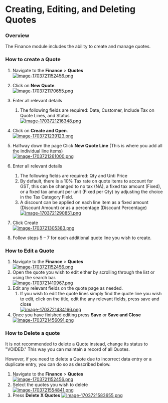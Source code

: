 # Creating, Editing, and Deleting Quotes

### Overview

The Finance module includes the ability to create and manage quotes.

### How to create a Quote

1. Navigate to the **Finance** &gt; **Quotes**  
    [![image-1703721152456.png](https://docs.rapidplatform.com/uploads/images/gallery/2023-12/scaled-1680-/XSyLYlWPA7DQTC0Y-image-1703721152456.png)](https://docs.rapidplatform.com/uploads/images/gallery/2023-12/XSyLYlWPA7DQTC0Y-image-1703721152456.png)
2. Click on **New Quote**.  
    [![image-1703721170655.png](https://docs.rapidplatform.com/uploads/images/gallery/2023-12/scaled-1680-/RWQ2ClQxw5WjajHI-image-1703721170655.png)](https://docs.rapidplatform.com/uploads/images/gallery/2023-12/RWQ2ClQxw5WjajHI-image-1703721170655.png)
3. Enter all relevant details  
    
    1. The following fields are required: Date, Customer, Include Tax on Quote Lines, and Status  
        [![image-1703721216348.png](https://docs.rapidplatform.com/uploads/images/gallery/2023-12/scaled-1680-/9zPYSlAv9Xh6sUAR-image-1703721216348.png)](https://docs.rapidplatform.com/uploads/images/gallery/2023-12/9zPYSlAv9Xh6sUAR-image-1703721216348.png)
4. Click on **Create and Open**.  
    [![image-1703721239123.png](https://docs.rapidplatform.com/uploads/images/gallery/2023-12/scaled-1680-/OrIbvNqAkmV0qyER-image-1703721239123.png)](https://docs.rapidplatform.com/uploads/images/gallery/2023-12/OrIbvNqAkmV0qyER-image-1703721239123.png)
5. Halfway down the page Click **New Quote Line** (This is where you add all the individual line items)  
    [![image-1703721261000.png](https://docs.rapidplatform.com/uploads/images/gallery/2023-12/scaled-1680-/wEUCDWiclhRvO6wC-image-1703721261000.png)](https://docs.rapidplatform.com/uploads/images/gallery/2023-12/wEUCDWiclhRvO6wC-image-1703721261000.png)
6. Enter all relevant details 
    1. The following fields are required: Qty and Unti Price
    2. By default, there is a 10% Tax rate on quote items to account for GST, this can be changed to no tax (NA), a fixed tax amount (Fixed), or a fixed tax amount per unit (Fixed per Qty) by adjusting the choice in the Tax Category Field.
    3. A discount can be applied on each line item as a fixed amount (Discount Amount) or as a percentage (Discount Percentage)  
        [![image-1703721290851.png](https://docs.rapidplatform.com/uploads/images/gallery/2023-12/scaled-1680-/qtg7SvecRSv8yyl8-image-1703721290851.png)](https://docs.rapidplatform.com/uploads/images/gallery/2023-12/qtg7SvecRSv8yyl8-image-1703721290851.png)
7. Click Create  
    [![image-1703721305383.png](https://docs.rapidplatform.com/uploads/images/gallery/2023-12/scaled-1680-/UeFiYpi7dY1CVbeE-image-1703721305383.png)](https://docs.rapidplatform.com/uploads/images/gallery/2023-12/UeFiYpi7dY1CVbeE-image-1703721305383.png)
8. Follow steps 5 – 7 for each additional quote line you wish to create.

### How to Edit a Quote

1. Navigate to the **Finance** &gt; **Quotes**  
    [![image-1703721152456.png](https://docs.rapidplatform.com/uploads/images/gallery/2023-12/scaled-1680-/XSyLYlWPA7DQTC0Y-image-1703721152456.png)](https://docs.rapidplatform.com/uploads/images/gallery/2023-12/XSyLYlWPA7DQTC0Y-image-1703721152456.png)
2. Open the quote you wish to edit either by scrolling through the list or using the search bar.  
    [![image-1703721410967.png](https://docs.rapidplatform.com/uploads/images/gallery/2023-12/scaled-1680-/YkpBomsFzDzH127f-image-1703721410967.png)](https://docs.rapidplatform.com/uploads/images/gallery/2023-12/YkpBomsFzDzH127f-image-1703721410967.png)
3. Edit any relevant fields on the quote page as needed. 
    1. If you wish to edit the quote lines simply find the quote line you wish to edit, click on the title, edit the any relevant fields, press save and close  
        [![image-1703721434166.png](https://docs.rapidplatform.com/uploads/images/gallery/2023-12/scaled-1680-/Alav9wRRF9o4N4w9-image-1703721434166.png)](https://docs.rapidplatform.com/uploads/images/gallery/2023-12/Alav9wRRF9o4N4w9-image-1703721434166.png)
4. Once you have finished editing press **Save** or ****Save and Close**** [![image-1703721456091.png](https://docs.rapidplatform.com/uploads/images/gallery/2023-12/scaled-1680-/DYjIRQAaAik0ze4g-image-1703721456091.png)](https://docs.rapidplatform.com/uploads/images/gallery/2023-12/DYjIRQAaAik0ze4g-image-1703721456091.png)

### How to Delete a quote

It is not recommended to delete a Quote instead, change its status to "VOIDED." This way you can maintain a record of all Quotes.

However, if you need to delete a Quote due to incorrect data entry or a duplicate entry, you can do so as described below.

1. Navigate to the **Finance** &gt; **Quotes**  
    [![image-1703721152456.png](https://docs.rapidplatform.com/uploads/images/gallery/2023-12/scaled-1680-/XSyLYlWPA7DQTC0Y-image-1703721152456.png)](https://docs.rapidplatform.com/uploads/images/gallery/2023-12/XSyLYlWPA7DQTC0Y-image-1703721152456.png)
2. Select the quotes you wish to delete  
    [![image-1703721554841.png](https://docs.rapidplatform.com/uploads/images/gallery/2023-12/scaled-1680-/LOyWRkWFW8mn1Gys-image-1703721554841.png)](https://docs.rapidplatform.com/uploads/images/gallery/2023-12/LOyWRkWFW8mn1Gys-image-1703721554841.png)
3. Press ****Delete X Quotes**** [![image-1703721583655.png](https://docs.rapidplatform.com/uploads/images/gallery/2023-12/scaled-1680-/qg1eXEVvvKgSRzZK-image-1703721583655.png)](https://docs.rapidplatform.com/uploads/images/gallery/2023-12/qg1eXEVvvKgSRzZK-image-1703721583655.png)